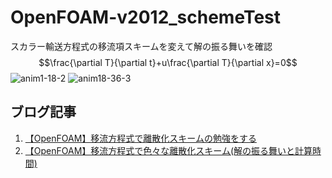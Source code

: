 # OpenFOAM-v2012_schemeTest

スカラー輸送方程式の移流項スキームを変えて解の振る舞いを確認
$$\frac{\partial T}{\partial t}+u\frac{\partial T}{\partial x}=0$$
![anim1-18-2](https://user-images.githubusercontent.com/36812492/227067590-ee98375e-6fb8-40e8-8595-57a0fbfd59e6.gif)
![anim18-36-3](https://user-images.githubusercontent.com/36812492/227067598-6f42a0b2-aae2-43b8-a19e-139e1f93816c.gif)


## ブログ記事
1. [【OpenFOAM】移流方程式で離散化スキームの勉強をする](https://takun-physics.net/15355/)
2. [【OpenFOAM】移流方程式で色々な離散化スキーム(解の振る舞いと計算時間)](https://takun-physics.net/15492/)
